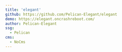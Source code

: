 ```yaml
---
title: 'elegant'
github: https://github.com/Pelican-Elegant/elegant
demo: https://elegant.oncrashreboot.com/
author: Pelican-Elegant
ssg:
  - Pelican
cms:
  - NoCms
---
```

